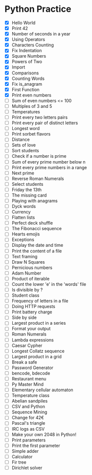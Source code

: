 # Python Practice

- [X] Hello World
- [X] Print 42
- [X] Number of seconds in a year
- [X] Using Operators
- [X] Characters Counting
- [X] Fix Indentation
- [X] Square Numbers
- [X] Powers of Two
- [X] Import
- [X] Comparisons
- [X] Counting Words
- [X] Fix is_anagram
- [X] First Function
- [X] Print even numbers
- [ ] Sum of even numbers <= 100
- [ ] Multiples of 3 and 5
- [ ] Temperatures
- [ ] Print every two letters pairs
- [ ] Print every pair of distinct letters
- [ ] Longest word
- [ ] Print sorbet flavors
- [ ] Distance
- [ ] Sets of love
- [ ] Sort students
- [ ] Check if a number is prime
- [ ] Sum of every prime number below n
- [ ] Print every prime numbers in a range
- [ ] Next prime
- [ ] Reverse Roman Numerals
- [ ] Select students
- [ ] Friday the 13th
- [ ] The missing card
- [ ] Playing with anagrams
- [ ] Dyck words
- [ ] Currency
- [ ] Flatten lists
- [ ] Perfect deck shuffle
- [ ] The Fibonacci sequence
- [ ] Hearts emojis
- [ ] Exceptions
- [ ] Display the date and time
- [ ] Print the content of a file
- [ ] Text framing
- [ ] Draw N Squares
- [ ] Pernicious numbers
- [ ] Adam Number
- [ ] Product of iterable
- [ ] Count the lower 'e' in the 'words' file
- [ ] Is divisible by ?
- [ ] Student class
- [ ] Frequency of letters in a file
- [ ] Doing HTTP requests
- [ ] Print battery charge
- [ ] Side by side
- [ ] Largest product in a series
- [ ] Format your output
- [ ] Roman Numerals
- [ ] Lambda expressions
- [ ] Caesar Cypher
- [ ] Longest Collatz sequence
- [ ] Largest product in a grid
- [ ] Break a safe
- [ ] Password Generator
- [ ] bencode, bdecode
- [ ] Restaurant menu
- [ ] Py Master Mind
- [ ] Elementary cellular automaton
- [ ] Temperature class
- [ ] Abelian sandpiles
- [ ] CSV and Python
- [ ] Sequence Mining
- [ ] Change for 42€
- [ ] Pascal's triangle
- [ ] IRC logs as CSV
- [ ] Make your own 2048 in Python!
- [ ] Print parameters
- [ ] Print the first parameter
- [ ] Simple adder
- [ ] Calculator
- [ ] Fir tree
- [ ] Dirichlet solver